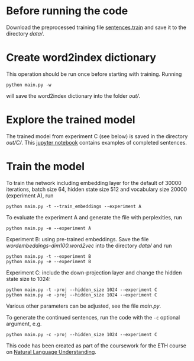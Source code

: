 # Before running the code
Download the preprocessed training file [sentences.train](https://www.icloud.com/iclouddrive/0fZUO7iKl9A5QdQinOLa2voGQ#sentences) and save it to the directory _data/_.

# Create word2index dictionary
This operation should be run once before starting with training. Running

```
python main.py -w
```

will save the word2index dictionary into the folder _out/_.

# Explore the trained model
The trained model from experiment C (see below) is saved in the directory _out/C/_. This [jupyter notebook](./continuation.ipynb) contains examples of completed sentences.

# Train the model
To train the network including embedding layer for the default of 30000 iterations, batch size 64, hidden state size 512 and vocabulary size 20000 (experiment A), run

```
python main.py -t --train_embeddings --experiment A
```

To evaluate the experiment A and generate the file with perplexities, run

```
python main.py -e --experiment A
```

Experiment B: using pre-trained embeddings. Save the file _wordembeddings-dim100.word2vec_ into the directory _data/_ and run
```
python main.py -t --experiment B
python main.py -e --experiment B
```

Experiment C: include the down-projection layer and change the hidden state size to 1024:

```
python main.py -t -proj --hidden_size 1024 --experiment C
python main.py -e -proj --hidden_size 1024 --experiment C
```

Various other parameters can be adjusted, see the file _main.py_.

To generate the continued sentences, run the code with the ```-c``` optional argument, e.g.
```
python main.py -c -proj --hidden_size 1024 --experiment C
```

This code has been created as part of the coursework for the ETH course on [Natural Language Understanding](http://www.da.inf.ethz.ch/teaching/2019/NLU/).
